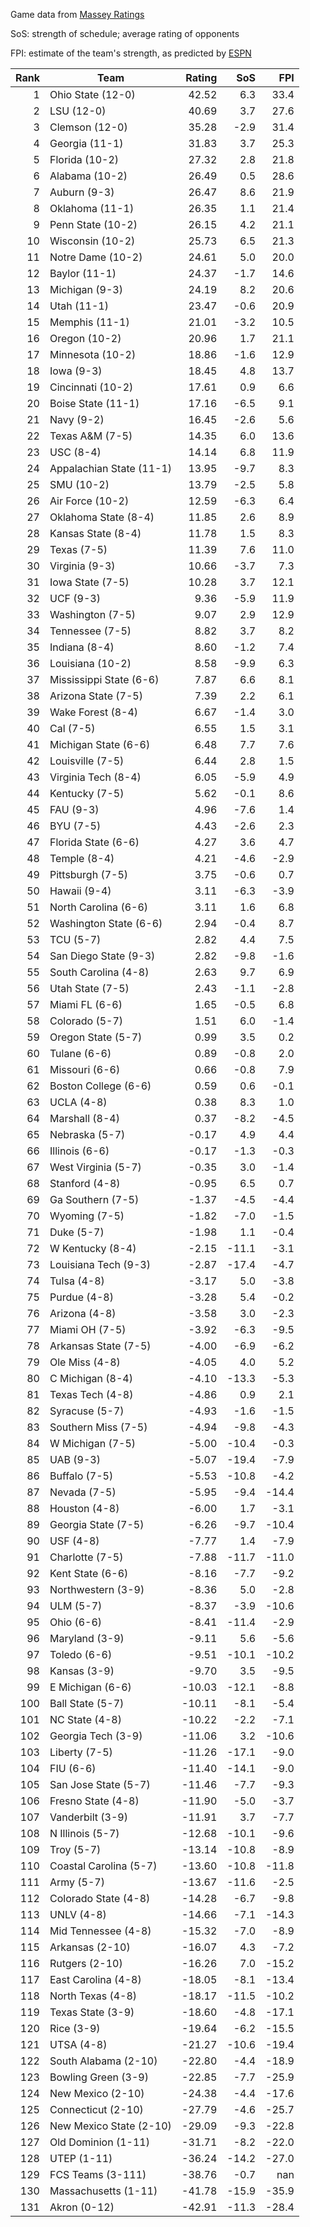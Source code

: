 Game data from [Massey Ratings](https://www.masseyratings.com/data)

SoS: strength of schedule; average rating of opponents

FPI: estimate of the team's strength, as predicted by
[ESPN](http://www.espn.com/college-football/statistics/teamratings)

Rank |           Team            | Rating |  SoS  |  FPI  
----:| ------------------------- | ------:| -----:| -----:
   1 | Ohio State (12-0)         |  42.52 |   6.3 |  33.4
   2 | LSU (12-0)                |  40.69 |   3.7 |  27.6
   3 | Clemson (12-0)            |  35.28 |  -2.9 |  31.4
   4 | Georgia (11-1)            |  31.83 |   3.7 |  25.3
   5 | Florida (10-2)            |  27.32 |   2.8 |  21.8
   6 | Alabama (10-2)            |  26.49 |   0.5 |  28.6
   7 | Auburn (9-3)              |  26.47 |   8.6 |  21.9
   8 | Oklahoma (11-1)           |  26.35 |   1.1 |  21.4
   9 | Penn State (10-2)         |  26.15 |   4.2 |  21.1
  10 | Wisconsin (10-2)          |  25.73 |   6.5 |  21.3
  11 | Notre Dame (10-2)         |  24.61 |   5.0 |  20.0
  12 | Baylor (11-1)             |  24.37 |  -1.7 |  14.6
  13 | Michigan (9-3)            |  24.19 |   8.2 |  20.6
  14 | Utah (11-1)               |  23.47 |  -0.6 |  20.9
  15 | Memphis (11-1)            |  21.01 |  -3.2 |  10.5
  16 | Oregon (10-2)             |  20.96 |   1.7 |  21.1
  17 | Minnesota (10-2)          |  18.86 |  -1.6 |  12.9
  18 | Iowa (9-3)                |  18.45 |   4.8 |  13.7
  19 | Cincinnati (10-2)         |  17.61 |   0.9 |   6.6
  20 | Boise State (11-1)        |  17.16 |  -6.5 |   9.1
  21 | Navy (9-2)                |  16.45 |  -2.6 |   5.6
  22 | Texas A&M (7-5)           |  14.35 |   6.0 |  13.6
  23 | USC (8-4)                 |  14.14 |   6.8 |  11.9
  24 | Appalachian State (11-1)  |  13.95 |  -9.7 |   8.3
  25 | SMU (10-2)                |  13.79 |  -2.5 |   5.8
  26 | Air Force (10-2)          |  12.59 |  -6.3 |   6.4
  27 | Oklahoma State (8-4)      |  11.85 |   2.6 |   8.9
  28 | Kansas State (8-4)        |  11.78 |   1.5 |   8.3
  29 | Texas (7-5)               |  11.39 |   7.6 |  11.0
  30 | Virginia (9-3)            |  10.66 |  -3.7 |   7.3
  31 | Iowa State (7-5)          |  10.28 |   3.7 |  12.1
  32 | UCF (9-3)                 |   9.36 |  -5.9 |  11.9
  33 | Washington (7-5)          |   9.07 |   2.9 |  12.9
  34 | Tennessee (7-5)           |   8.82 |   3.7 |   8.2
  35 | Indiana (8-4)             |   8.60 |  -1.2 |   7.4
  36 | Louisiana (10-2)          |   8.58 |  -9.9 |   6.3
  37 | Mississippi State (6-6)   |   7.87 |   6.6 |   8.1
  38 | Arizona State (7-5)       |   7.39 |   2.2 |   6.1
  39 | Wake Forest (8-4)         |   6.67 |  -1.4 |   3.0
  40 | Cal (7-5)                 |   6.55 |   1.5 |   3.1
  41 | Michigan State (6-6)      |   6.48 |   7.7 |   7.6
  42 | Louisville (7-5)          |   6.44 |   2.8 |   1.5
  43 | Virginia Tech (8-4)       |   6.05 |  -5.9 |   4.9
  44 | Kentucky (7-5)            |   5.62 |  -0.1 |   8.6
  45 | FAU (9-3)                 |   4.96 |  -7.6 |   1.4
  46 | BYU (7-5)                 |   4.43 |  -2.6 |   2.3
  47 | Florida State (6-6)       |   4.27 |   3.6 |   4.7
  48 | Temple (8-4)              |   4.21 |  -4.6 |  -2.9
  49 | Pittsburgh (7-5)          |   3.75 |  -0.6 |   0.7
  50 | Hawaii (9-4)              |   3.11 |  -6.3 |  -3.9
  51 | North Carolina (6-6)      |   3.11 |   1.6 |   6.8
  52 | Washington State (6-6)    |   2.94 |  -0.4 |   8.7
  53 | TCU (5-7)                 |   2.82 |   4.4 |   7.5
  54 | San Diego State (9-3)     |   2.82 |  -9.8 |  -1.6
  55 | South Carolina (4-8)      |   2.63 |   9.7 |   6.9
  56 | Utah State (7-5)          |   2.43 |  -1.1 |  -2.8
  57 | Miami FL (6-6)            |   1.65 |  -0.5 |   6.8
  58 | Colorado (5-7)            |   1.51 |   6.0 |  -1.4
  59 | Oregon State (5-7)        |   0.99 |   3.5 |   0.2
  60 | Tulane (6-6)              |   0.89 |  -0.8 |   2.0
  61 | Missouri (6-6)            |   0.66 |  -0.8 |   7.9
  62 | Boston College (6-6)      |   0.59 |   0.6 |  -0.1
  63 | UCLA (4-8)                |   0.38 |   8.3 |   1.0
  64 | Marshall (8-4)            |   0.37 |  -8.2 |  -4.5
  65 | Nebraska (5-7)            |  -0.17 |   4.9 |   4.4
  66 | Illinois (6-6)            |  -0.17 |  -1.3 |  -0.3
  67 | West Virginia (5-7)       |  -0.35 |   3.0 |  -1.4
  68 | Stanford (4-8)            |  -0.95 |   6.5 |   0.7
  69 | Ga Southern (7-5)         |  -1.37 |  -4.5 |  -4.4
  70 | Wyoming (7-5)             |  -1.82 |  -7.0 |  -1.5
  71 | Duke (5-7)                |  -1.98 |   1.1 |  -0.4
  72 | W Kentucky (8-4)          |  -2.15 | -11.1 |  -3.1
  73 | Louisiana Tech (9-3)      |  -2.87 | -17.4 |  -4.7
  74 | Tulsa (4-8)               |  -3.17 |   5.0 |  -3.8
  75 | Purdue (4-8)              |  -3.28 |   5.4 |  -0.2
  76 | Arizona (4-8)             |  -3.58 |   3.0 |  -2.3
  77 | Miami OH (7-5)            |  -3.92 |  -6.3 |  -9.5
  78 | Arkansas State (7-5)      |  -4.00 |  -6.9 |  -6.2
  79 | Ole Miss (4-8)            |  -4.05 |   4.0 |   5.2
  80 | C Michigan (8-4)          |  -4.10 | -13.3 |  -5.3
  81 | Texas Tech (4-8)          |  -4.86 |   0.9 |   2.1
  82 | Syracuse (5-7)            |  -4.93 |  -1.6 |  -1.5
  83 | Southern Miss (7-5)       |  -4.94 |  -9.8 |  -4.3
  84 | W Michigan (7-5)          |  -5.00 | -10.4 |  -0.3
  85 | UAB (9-3)                 |  -5.07 | -19.4 |  -7.9
  86 | Buffalo (7-5)             |  -5.53 | -10.8 |  -4.2
  87 | Nevada (7-5)              |  -5.95 |  -9.4 | -14.4
  88 | Houston (4-8)             |  -6.00 |   1.7 |  -3.1
  89 | Georgia State (7-5)       |  -6.26 |  -9.7 | -10.4
  90 | USF (4-8)                 |  -7.77 |   1.4 |  -7.9
  91 | Charlotte (7-5)           |  -7.88 | -11.7 | -11.0
  92 | Kent State (6-6)          |  -8.16 |  -7.7 |  -9.2
  93 | Northwestern (3-9)        |  -8.36 |   5.0 |  -2.8
  94 | ULM (5-7)                 |  -8.37 |  -3.9 | -10.6
  95 | Ohio (6-6)                |  -8.41 | -11.4 |  -2.9
  96 | Maryland (3-9)            |  -9.11 |   5.6 |  -5.6
  97 | Toledo (6-6)              |  -9.51 | -10.1 | -10.2
  98 | Kansas (3-9)              |  -9.70 |   3.5 |  -9.5
  99 | E Michigan (6-6)          | -10.03 | -12.1 |  -8.8
 100 | Ball State (5-7)          | -10.11 |  -8.1 |  -5.4
 101 | NC State (4-8)            | -10.22 |  -2.2 |  -7.1
 102 | Georgia Tech (3-9)        | -11.06 |   3.2 | -10.6
 103 | Liberty (7-5)             | -11.26 | -17.1 |  -9.0
 104 | FIU (6-6)                 | -11.40 | -14.1 |  -9.0
 105 | San Jose State (5-7)      | -11.46 |  -7.7 |  -9.3
 106 | Fresno State (4-8)        | -11.90 |  -5.0 |  -3.7
 107 | Vanderbilt (3-9)          | -11.91 |   3.7 |  -7.7
 108 | N Illinois (5-7)          | -12.68 | -10.1 |  -9.6
 109 | Troy (5-7)                | -13.14 | -10.8 |  -8.9
 110 | Coastal Carolina (5-7)    | -13.60 | -10.8 | -11.8
 111 | Army (5-7)                | -13.67 | -11.6 |  -2.5
 112 | Colorado State (4-8)      | -14.28 |  -6.7 |  -9.8
 113 | UNLV (4-8)                | -14.66 |  -7.1 | -14.3
 114 | Mid Tennessee (4-8)       | -15.32 |  -7.0 |  -8.9
 115 | Arkansas (2-10)           | -16.07 |   4.3 |  -7.2
 116 | Rutgers (2-10)            | -16.26 |   7.0 | -15.2
 117 | East Carolina (4-8)       | -18.05 |  -8.1 | -13.4
 118 | North Texas (4-8)         | -18.17 | -11.5 | -10.2
 119 | Texas State (3-9)         | -18.60 |  -4.8 | -17.1
 120 | Rice (3-9)                | -19.64 |  -6.2 | -15.5
 121 | UTSA (4-8)                | -21.27 | -10.6 | -19.4
 122 | South Alabama (2-10)      | -22.80 |  -4.4 | -18.9
 123 | Bowling Green (3-9)       | -22.85 |  -7.7 | -25.9
 124 | New Mexico (2-10)         | -24.38 |  -4.4 | -17.6
 125 | Connecticut (2-10)        | -27.79 |  -4.6 | -25.7
 126 | New Mexico State (2-10)   | -29.09 |  -9.3 | -22.8
 127 | Old Dominion (1-11)       | -31.71 |  -8.2 | -22.0
 128 | UTEP (1-11)               | -36.24 | -14.2 | -27.0
 129 | FCS Teams (3-111)         | -38.76 |  -0.7 |   nan
 130 | Massachusetts (1-11)      | -41.78 | -15.9 | -35.9
 131 | Akron (0-12)              | -42.91 | -11.3 | -28.4
